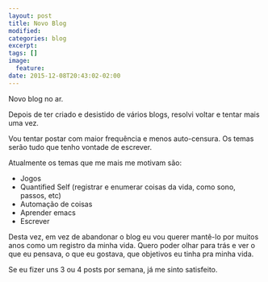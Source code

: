 ```yaml
---
layout: post
title: Novo Blog
modified:
categories: blog
excerpt:
tags: []
image:
  feature:
date: 2015-12-08T20:43:02-02:00
---
```

Novo blog no ar.

Depois de ter criado e desistido de vários blogs, resolvi voltar e tentar mais
uma vez.

Vou tentar postar com maior frequência e menos auto-censura. Os temas serão tudo
que tenho vontade de escrever.

Atualmente os temas que me mais me motivam são:

- Jogos
- Quantified Self (registrar e enumerar coisas da vida, como sono, passos, etc)
- Automação de coisas
- Aprender emacs
- Escrever

Desta vez, em vez de abandonar o blog eu vou querer mantê-lo por muitos anos
como um registro da minha vida. Quero poder olhar para trás e ver o que eu
pensava, o que eu gostava, que objetivos eu tinha pra minha vida.

Se eu fizer uns 3 ou 4 posts por semana, já me sinto satisfeito.
